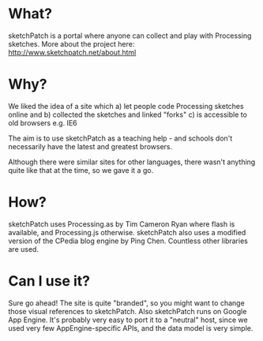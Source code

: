 What?
=====

sketchPatch is a portal where anyone can collect and play with Processing sketches. More about the project here: http://www.sketchpatch.net/about.html

Why?
====
We liked the idea of a site which a) let people code Processing sketches online and b) collected the sketches and linked "forks" c) is accessible to old browsers e.g. IE6

The aim is to use sketchPatch as a teaching help - and schools don't necessarily have the latest and greatest browsers.

Although there were similar sites for other languages, there wasn't anything quite like that at the time, so we gave it a go.


How?
====
sketchPatch uses Processing.as by Tim Cameron Ryan where flash is available, and Processing.js otherwise. sketchPatch also uses a modified version of the CPedia blog engine by Ping Chen. Countless other libraries are used.


Can I use it?
=============
Sure go ahead! The site is quite "branded", so you might want to change those visual references to sketchPatch. Also sketchPatch runs on Google App Engine. It's probably very easy to port it to a "neutral" host, since we used very few AppEngine-specific APIs, and the data model is very simple.